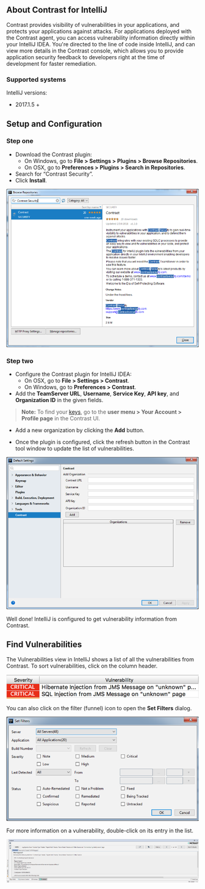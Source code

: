 <!--
title: "Use Contrast for IntelliJ"
description: "Instructions for downloading and installing Contrast for IntelliJ"
tags: "tools ide plugins IntelliJ download install"
-->


## About Contrast for IntelliJ

Contrast provides visibility of vulnerabilities in your applications, and protects your applications against attacks. For applications deployed with the Contrast agent, you can access vulnerability information directly within your IntelliJ IDEA. You're directed to the line of code inside IntelliJ, and can view more details in the Contrast console, which allows you to provide application security feedback to developers right at the time of development for faster remediation.

### Supported systems 

IntelliJ versions:
* 2017.1.5 +


## Setup and Configuration

### Step one

* Download the Contrast plugin: 
	* On Windows, go to **File > Settings > Plugins > Browse Repositories**. 
	* On OSX, go to **Preferences > Plugins > Search in Repositories**. 
* Search for “Contrast Security”.
* Click **Install**. 

<a href="assets/images/IntelliJ-plugin-install.png" rel="lightbox" title="Install Contrast for IntelliJ"><img class="thumbnail" src="assets/images/IntelliJ-plugin-install.png"/></a>

### Step two

* Configure the Contrast plugin for IntelliJ IDEA: 
	* On OSX, go to **File > Settings > Contrast**. 
	* On Windows, go to **Preferences > Contrast**. 
* Add the **TeamServer URL**, **Username**, **Service Key**, **API key**, and **Organization ID** in the given fields.

> **Note:** To find your [keys](user-account.html#profile), go to the **user menu > Your Account > Profile page** in the Contrast UI.

* Add a new organization by clicking the **Add** button.

* Once the plugin is configured, click the refresh button in the Contrast tool window to update the list of vulnerabilities.

<a href="assets/images/IntelliJ-plugin-preferences.png" rel="lightbox" title="Configure Contrast for IntelliJ"><img class="thumbnail" src="assets/images/IntelliJ-plugin-preferences.png"/></a>

Well done! IntelliJ is configured to get vulnerability information from Contrast. 

## Find Vulnerabilities

The Vulnerabilities view in IntelliJ shows a list of all the vulnerabilities from Contrast. To sort vulnerabilities, click on the column header. 

<a href="assets/images/IntelliJ-column-header.png" rel="lightbox" title="Sort vulnerabilities"><img class="thumbnail" src="assets/images/IntelliJ-column-header.png"/></a>

You can also click on the filter (funnel) icon to open the **Set Filters** dialog. 

<a href="assets/images/IntelliJ-plugin-filter.png" rel="lightbox" title="Filter vulnerabilities in the dialog"><img class="thumbnail" src="assets/images/IntelliJ-plugin-filter.png"/></a>

For more information on a vulnerability, double-click on its entry in the list.

<a href="assets/images/IntelliJ-plugin-details-view.png" rel="lightbox" title="View vulnerability details"><img class="thumbnail" src="assets/images/IntelliJ-plugin-details-view.png"/></a>


